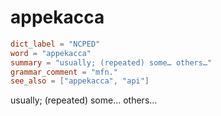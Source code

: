# appekacca

``` toml
dict_label = "NCPED"
word = "appekacca"
summary = "usually; (repeated) some… others…"
grammar_comment = "mfn."
see_also = ["appekacca", "api"]
```

usually; (repeated) some… others…

